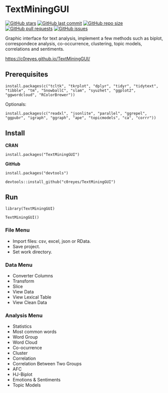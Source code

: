 # TextMiningGUI

[![GitHub stars](https://img.shields.io/github/stars/c0reyes/TextMiningGUI?style=social)](https://github.com/c0reyes/TextMiningGUI)
[![GitHub last commit](https://img.shields.io/github/last-commit/c0reyes/TextMiningGUI)](https://github.com/c0reyes/TextMiningGUI)
[![GitHub repo size](https://img.shields.io/github/repo-size/c0reyes/TextMiningGUI)](https://github.com/c0reyes/TextMiningGUI)
[![GitHub pull requests](https://img.shields.io/github/issues-pr/c0reyes/TextMiningGUI)](https://github.com/c0reyes/TextMiningGUI)
[![GitHub issues](https://img.shields.io/github/issues/c0reyes/TextMiningGUI)](https://github.com/c0reyes/TextMiningGUI)

Graphic interface for text analysis, implement a few methods such as biplot, correspondece analysis, co-occurrence, clustering, topic models, correlations and sentiments.

https://c0reyes.github.io/TextMiningGUI/

## Prerequisites

```
install.packages(c("tcltk", "tkrplot", "dplyr", "tidyr", "tidytext", "tibble", "tm", "SnowballC", "slam", "syuzhet", "ggplot2", "ggwordcloud", "RColorBrewer"))
```

Optionals:

```
install.packages(c("readxl", "jsonlite", "parallel", "ggrepel", "ggpubr", "igraph", "ggraph", "ape", "topicmodels", "ca", "corrr"))
```

## Install

**CRAN**

```
install.packages("TextMiningGUI")
```

**GitHub**

```
install.packages("devtools")

devtools::install_github("c0reyes/TextMiningGUI")
```

## Run

```
library(TextMiningGUI)

TextMiningGUI()	
```

### File Menu

- Import files: csv, excel, json or RData. 
- Save project.
- Set work directory.

### Data Menu

- Converter Columns
- Transform
- Slice
- View Data
- View Lexical Table
- View Clean Data

### Analysis Menu

- Statistics
- Most common words
- Word Group
- Word Cloud
- Co-ocurrence
- Cluster
- Correlation
- Correlation Between Two Groups
- AFC
- HJ-Biplot
- Emotions & Sentiments
- Topic Models
